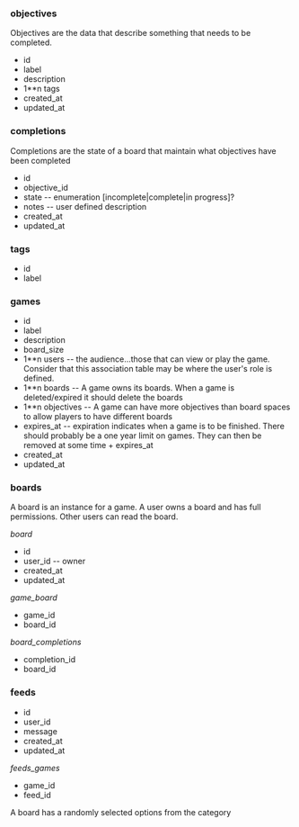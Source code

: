 ### objectives

Objectives are the data that describe something that needs to be completed.

- id
- label
- description
- 1\*\*n tags
- created_at
- updated_at

### completions

Completions are the state of a board that maintain what objectives have been completed

- id
- objective_id
- state -- enumeration [incomplete|complete|in progress]?
- notes -- user defined description
- created_at
- updated_at

### tags

- id
- label

### games

- id
- label
- description
- board_size
- 1\*\*n users -- the audience...those that can view or play the game. Consider that this association table may be where the user's role is defined.
- 1\*\*n boards -- A game owns its boards. When a game is deleted/expired it should delete the boards
- 1\*\*n objectives -- A game can have more objectives than board spaces to allow players to have different boards
- expires_at -- expiration indicates when a game is to be finished. There should probably be a one year limit on games. They can then be removed at some time + expires_at
- created_at
- updated_at

### boards

A board is an instance for a game. A user owns a board and has full permissions. Other users can read the board.

_board_

- id
- user_id -- owner
- created_at
- updated_at

_game_board_

- game_id
- board_id

_board_completions_

- completion_id
- board_id

### feeds

- id
- user_id
- message
- created_at
- updated_at

_feeds_games_

- game_id
- feed_id

A board has a randomly selected options from the category
